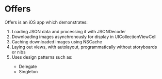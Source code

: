 # Offers

Offers is an iOS app which demonstrates:
<ol>
	<li>Loading JSON data and processing it with JSONDecoder</li>
	<li>Downloading images asynchronously for display in UICollectionViewCell</li>
	<li>Caching downloaded images using NSCache</li>
	<li>Laying out views, with autolayout, programmatically without storyboards or nibs</li>
	<li>Uses design patterns such as: </li>
	<ul>
			<li> Delegate </li>
			<li> Singleton </li>
	</ul>
</ol>
	